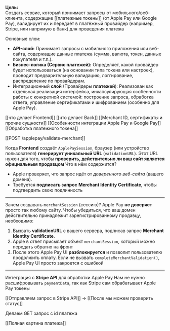 

**Цель:**  
Создать сервис, который принимает запросы от мобильного/веб-клиента, содержащие [[платежные токены]] (от Apple Pay или Google Pay), валидирует их и передаёт в платёжный провайдер (например, Stripe, или напрямую в банк) для проведения платежа

Основные слои:
- **API-слой:** Принимает запросы с мобильного приложения или веб-сайта, содержащие данные платежа (сумма, валюта, токен, данные покупателя и т.п.).
- **Бизнес-логика (Сервис платежей):** Определяет, какой провайдер будет использоваться (на основании типа токена или настроек), проводит предварительную валидацию, логгирование, распределение по провайдерам.
- Интеграционный **слой** (Провайдеры **платежей**): Реализован как отдельная реализация интерфейса, инкапсулирующая особенности работы с конкретной системой: построение запроса, обработка ответа, управление сертификатами и шифрованием (особенно для Apple Pay).

[[что делает Frontend]]
[[что делает Back]]
[[Merchant ID, сертификаты и прочие сущности]]
[[Особенности интеграции Apple Pay и Google Pay]]
[[Обработка платежного токена]]

[[POST /applepay/validate-merchant]]

Когда **Frontend** создаёт `ApplePaySession`, браузер (или устройство пользователя) **генерирует уникальный URL** (`validationURL`). Этот URL нужен для того, чтобы **проверить, действительно ли ваш сайт является официальным продавцом**
Что в нём содержится?
- Apple проверяет, что запрос идёт от _доверенного веб-сайта_ (вашего домена).
- Требуется **подписать запрос** **Merchant Identity Certificate**, чтобы подтвердить свою подлинность
---
Зачем создавать `merchantSession` (сессию)?
Apple Pay **не доверяет** просто так любому сайту. Чтобы убедиться, что ваш домен действительно принадлежит зарегистрированному продавцу, необходимо:
1. Вызвать **validationURL** с вашего сервера, подписав запрос **Merchant Identity Certificate**.
2. Apple в ответ присылает объект `merchantSession`, который можно передать обратно на фронт
3. После этого Apple Pay UI **разблокируется** и позволит пользователю продолжить оплату.
Если не вызвать `completeMerchantValidation()`, Apple Pay UI просто закроется с ошибкой
---
Интеграция с **Stripe API** для обработки Apple Pay
Нам не нужно расшифровывать `paymentData`, так как Stripe сам обрабатывает Apple Pay токены

[[Отправляем запрос в Stripe API]] -> [[После мы можем проверить статус]]

Делаем GET запрос с id платежа

[[Полная картина платежа]]